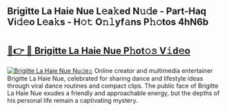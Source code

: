 ## Brigitte La Haie Nue L𝚎a𝚔ed N𝚞𝚍e - Part-Haq Vi𝚍𝚎o L𝚎a𝚔s - H𝚘𝚝 O𝚗𝚕yf𝚊ns P𝚑𝚘tos 4hN6b

# <h2><a href="http://kf6evh0.oniu.top/?m=Brigitte+La+Haie+Nue">🔗👉 🔴 Brigitte La Haie Nue P𝚑ot𝚘𝚜 V𝚒d𝚎o</a></h2>

[![Brigitte La Haie Nue Nu𝚍e𝚜](https://i.imgur.com/0qMVB7G.gif)](http://kf6evh0.oniu.top/?m=Brigitte+La+Haie+Nue)
Online creator and multimedia entertainer Brigitte La Haie Nue, celebrated for sharing dance and lifestyle ideas through viral dance routines and compact clips. The public face of Brigitte La Haie Nue exudes a friendly and approachable energy, but the depths of his personal life remain a captivating mystery.  
